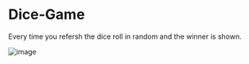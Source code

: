 # Dice-Game

Every time you refersh the dice roll in random and the winner is shown.

![image](https://github.com/SreeramAditya/Dice-Game/assets/76734615/5b3ad18e-65be-47ae-9c89-30f08cea8a18)
